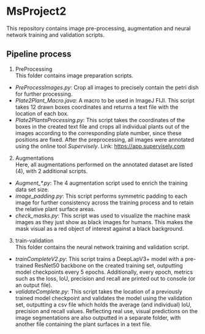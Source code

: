 # MsProject2
This repository contains image pre-processing, augmentation and neural network training and validation scripts.

## Pipeline process

1) PreProcessing  
This folder contains image preparation scripts.
- *PreProcessImages.py*: Crop all images to precisely contain the petri dish for further processing.
- *Plate2Plant_Macro.java*: A macro to be used in ImageJ FIJI. This script takes 12 drawn boxes coordinates and returns a text file with the location of each box.
- *Plate2PlantsProcessing.py*: This script takes the coordinates of the boxes in the created text file and crops all individual plants out of the images according
  to the corresponding plate number, since these positions are fixed.
After the preprocessing, all images were annotated using the online tool *Supervisely*. Link: https://app.supervisely.com

2) Augmentations  
Here, all augmentations performed on the annotated dataset are listed (4), with 2 additional scripts.
- *Augment_\*.py*: The 4 augmentation script used to enrich the training data set size.
- *image_padding.py*: This script performs symmetric padding to each image for further consistency across the training process and to retain the relative plant
  surface areas.
- *check_masks.py*: This script was used to visualize the machine mask images as they just show as black images for humans. This makes the mask visual as a red
  object of interest against a black background.

3) train-validation  
This folder contains the neural network training and validation script.
- *trainCompleteV2.py*: This script trains a DeepLapV3+ model with a pre-trained ResNet50 backbone on the created training set, outputting model checkpoints every
  5 epochs. Additionally, every epoch, metrics such as the loss, IoU, precision and recall are printed out to console (or an output file).
- *validateComplete.py*: This script takes the location of a previously trained model checkpoint and validates the model using the validation set, outputting a
  csv file which holds the average (and individual) IoU, precision and recall values. Reflecting real use, visual predictions on the image segmentations are also
  outputted in a separate folder, with another file containing the plant surfaces in a text file.
